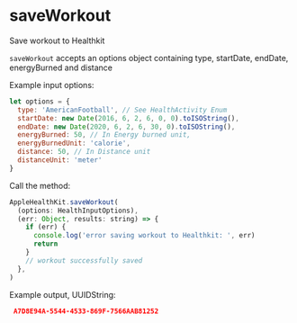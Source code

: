 # saveWorkout

Save workout to Healthkit

`saveWorkout` accepts an options object containing type, startDate, endDate, energyBurned and distance

Example input options:

```javascript
let options = {
  type: 'AmericanFootball', // See HealthActivity Enum
  startDate: new Date(2016, 6, 2, 6, 0, 0).toISOString(),
  endDate: new Date(2020, 6, 2, 6, 30, 0).toISOString(),
  energyBurned: 50, // In Energy burned unit,
  energyBurnedUnit: 'calorie', 
  distance: 50, // In Distance unit
  distanceUnit: 'meter'
}
```

Call the method:

```javascript
AppleHealthKit.saveWorkout(
  (options: HealthInputOptions),
  (err: Object, results: string) => {
    if (err) {
      console.log('error saving workout to Healthkit: ', err)
      return
    }
    // workout successfully saved
  },
)
```

Example output, UUIDString:

```json
 A7D8E94A-5544-4533-869F-7566AAB81252
```
